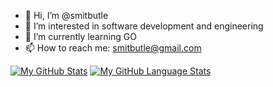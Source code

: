 - 👋 Hi, I’m @smitbutle
- 👀 I’m interested in software development and engineering
- 🌱 I’m currently learning GO
- 📫 How to reach me: smitbutle@gmail.com

[![My GitHub Stats](https://github-readme-stats.vercel.app/api/?username=smitbutle&count_private=true&theme=tokyonight&showicons=true)]()
[![My GitHub Language Stats](https://github-readme-stats.vercel.app/api/top-langs/?username=smitbutle&langs_count=5&theme=tokyonight)]()



